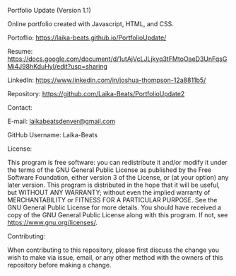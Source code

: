 Portfolio Update (Version 1.1)

Online portfolio created with Javascript, HTML, and CSS.

Portoflio: https://laika-beats.github.io/PortfolioUpdate/

Resume: https://docs.google.com/document/d/1utAjVcLJLjkyq3tFMtoOaeD3UnFqsGMi4J98hKduHyI/edit?usp=sharing

LinkedIn: https://www.linkedin.com/in/joshua-thompson-12a8811b5/

Repository: https://github.com/Laika-Beats/PortfolioUpdate2

Contact:

E-mail: laikabeatsdenver@gmail.com

GitHub Username: Laika-Beats

License:

This program is free software: you can redistribute it and/or modify it under the terms of the GNU General Public License as published by the Free Software Foundation, either version 3 of the License, or (at your option) any later version. This program is distributed in the hope that it will be useful, but WITHOUT ANY WARRANTY; without even the implied warranty of MERCHANTABILITY or FITNESS FOR A PARTICULAR PURPOSE. See the GNU General Public License for more details. You should have received a copy of the GNU General Public License along with this program. If not, see https://www.gnu.org/licenses/.

Contributing:

When contributing to this repository, please first discuss the change you wish to make via issue, email, or any other method with the owners of this repository before making a change.
